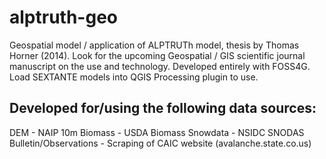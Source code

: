alptruth-geo
============

Geospatial model / application of ALPTRUTh model, thesis by Thomas Horner (2014).
Look for the upcoming Geospatial / GIS scientific journal manuscript on the use and technology.
Developed entirely with FOSS4G.  Load SEXTANTE models into QGIS Processing plugin to use.

Developed for/using the following data sources:
----
DEM - NAIP 10m
Biomass - USDA Biomass
Snowdata - NSIDC SNODAS
Bulletin/Observations - Scraping of CAIC website (avalanche.state.co.us)
